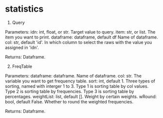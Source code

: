 # statistics

1. Query

Parameters: idn: int, float, or str.
				Target value to query.
			item: str, or list.
				The item you want to print.
			dataframe: dataframe, default df
				Name of dataframe.
			col: str, default 'id'.
				In which column to select the raws with the value you assigned in 'idn'.

Returns:	Dataframe.


2. FreqTable

Parameters: dataframe: dataframe.
				Name of dataframe.
			col: str.
				The variable you want to get frequency table.
			sort: int, default 1.
				Three types of sorting, named with interger 1 to 3.
				Type 1 is sorting table by col values.
				Type 2 is sorting table by frequencies.
				Type 3 is sorting table by percentages.
			weightList: list, default [].
				Weight by certain weights.
			wRound: bool, default False.
				Whether to round the weighted frequencies.

Returns:	Dataframe.

